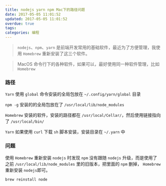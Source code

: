 ```yaml
---
title: nodejs yarn npm Mac下的路径问题
date: 2017-05-05 11:01:52
updated: 2017-05-05 11:01:52
overdue: true
tags:
categories: 编程
---
```


> `nodejs`、`npm`、`yarn` 是前端开发常用的基础软件，最近为了方便管理，我使用 `Homebrew` 重新安装了这三个软件。

> MacOS 命令行下的各种软件，如果可以，最好使用同一种软件管理，比如 `Homebrew`

### 路径

`Yarn` 使用 `global` 命令安装的全局包放在 `~/.config/yarn/global` 目录

`npm -g` 安装的的全局包放在了 `/usr/local/lib/node_modules`

`Homebrew` 安装的软件，安装的路径都在 `/usr/local/Cellar/`，然后使用链接指向了 `/usr/local/bin/`

`Yarn` 如果使用 `curl` 下载 `sh` 脚本安装，安装目录在 `~/.yarn` 中

### 问题

使用 `Homebrew` 重新安装 `nodejs` 时发现 `npm` 没有跟随 `nodejs` 升级，而是使用了之前 `/usr/local/lib/node_modules` 里的旧版本，把里面的 `npm` 删掉， `Homebrew` 重新安装 `nodejs`即可。

```javascript
brew reinstall node
```

